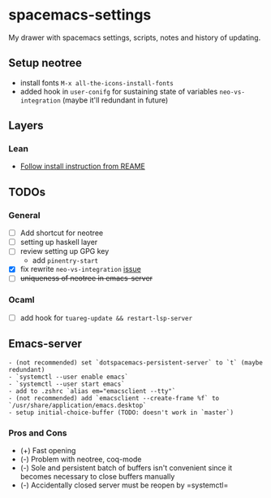 # spacemacs-settings

My drawer with spacemacs settings, scripts, notes and history of updating.

## Setup neotree

- install fonts `M-x all-the-icons-install-fonts`
- added hook in `user-conifg` for sustaining state of variables `neo-vs-integration` (maybe it'll redundant in future)

## Layers

### Lean
  - [Follow install instruction from REAME](https://github.com/robkorn/spacemacs-lean-layer)

## TODOs

### General
  - [ ] Add shortcut for neotree
  - [ ] setting up haskell layer
  - [ ] review setting up GPG key
    - add `pinentry-start`
  - [X] fix rewrite `neo-vs-integration` [issue](https://github.com/syl20bnr/spacemacs/issues/10504)
  - [ ] ~~uniqueness of neotree in emacs-server~~

### Ocaml
  - [ ] add hook for `tuareg-update && restart-lsp-server`


## Emacs-server
    - (not recommended) set `dotspacemacs-persistent-server` to `t` (maybe redundant) 
    - `systemctl --user enable emacs`
    - `systemctl --user start emacs`
    - add to .zshrc `alias em="emacsclient --tty"`
    - (not recommended) add `emacsclient --create-frame %f` to `/usr/share/application/emacs.desktop`
    - setup initial-choice-buffer (TODO: doesn't work in `master`)
### Pros and Cons
  - (+) Fast opening 
  - (-) Problem with neotree, coq-mode
  - (-) Sole and persistent batch of buffers isn't convenient since it becomes necessary to close buffers manually
  - (-) Accidentally closed server must be reopen by =systemctl=
